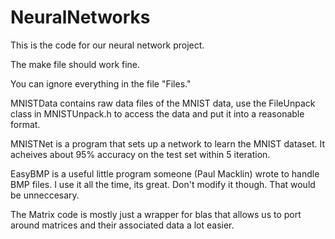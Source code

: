 # NeuralNetworks

This is the code for our neural network project.

The make file should work fine.

You can ignore everything in the file "Files." 

MNISTData contains raw data files of the MNIST data, use the FileUnpack class in MNISTUnpack.h to access the data and put it into a reasonable format.

MNISTNet is a program that sets up a network to learn the MNIST dataset. It acheives about 95% accuracy on the test set within 5 iteration.

EasyBMP is a useful little program someone (Paul Macklin) wrote to handle BMP files. I use it all the time, its great. Don't modify it though. That would be unneccesary.

The Matrix code is mostly just a wrapper for blas that allows us to port around matrices and their associated data a lot easier.
